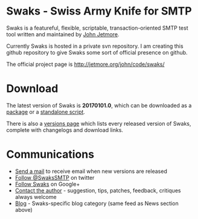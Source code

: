 # Swaks - Swiss Army Knife for SMTP

Swaks is a featureful, flexible, scriptable, transaction-oriented SMTP test tool written and maintained by [John Jetmore].

Currently Swaks is hosted in a private svn repository.  I am creating this github repository to give Swaks some sort of official presence on github.

The official project page is http://jetmore.org/john/code/swaks/

# Download

The latest version of Swaks is **20170101.0**, which can be downloaded as a [package] or a [standalone script].

There is also a [versions page] which lists every released version of Swaks, complete with changelogs and download links.

# Communications

* [Send a mail] to receive email when new versions are released
* [Follow @SwaksSMTP] on twitter
* [Follow Swaks] on Google+
* [Contact the author] - suggestion, tips, patches, feedback, critiques always welcome
* [Blog] - Swaks-specific blog category (same feed as News section above)

[John Jetmore]: <http://jetmore.org/john/>
[package]: <http://jetmore.org/john/code/swaks/files/swaks-20170101.0.tar.gz>
[standalone script]: <http://jetmore.org/john/code/swaks/files/swaks-20170101.0/swaks>
[versions page]: <http://jetmore.org/john/code/swaks/versions.html>
[Send a mail]: <mailto:updates-swaks@jetmore.net>
[Follow @SwaksSMTP]: <http://twitter.com/SwaksSMTP>
[Follow Swaks]: <https://plus.google.com/u/0/110270727761256449657/>
[Contact the author]: <mailto:proj-swaks@jetmore.net>
[Blog]: <http://www.jetmore.org/john/blog/c/swaks/>
